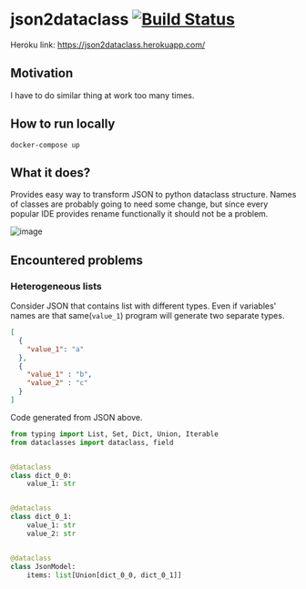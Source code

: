 # json2dataclass [![Build Status](https://app.travis-ci.com/PatrykLisik/json2dataclass.svg?branch=master)](https://app.travis-ci.com/PatrykLisik/json2dataclass)

Heroku link: https://json2dataclass.herokuapp.com/
## Motivation
I have to do similar thing at work too many times. 
## How to run locally

`docker-compose up`

## What it does? 

Provides easy way to transform JSON to python dataclass structure.
Names of classes are probably going to need some change, but since every popular IDE provides rename functionally it should not be a problem.

![image](https://user-images.githubusercontent.com/14928623/152699167-7641339e-65da-4c01-9a70-829d6f576069.png)

## Encountered problems 

### Heterogeneous lists
Consider JSON that contains list with different types.
Even if variables' names are that same(`value_1`) program will generate two separate types.
```json
[
  {
    "value_1": "a"
  },
  {
    "value_1" : "b",
    "value_2" : "c"
  }
]
```
Code generated from JSON above.
```python
from typing import List, Set, Dict, Union, Iterable
from dataclasses import dataclass, field


@dataclass
class dict_0_0:
    value_1: str


@dataclass
class dict_0_1:
    value_1: str
    value_2: str


@dataclass
class JsonModel:
    items: list[Union[dict_0_0, dict_0_1]]
```